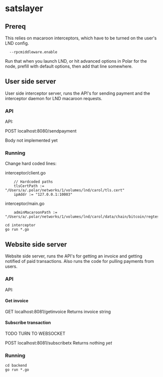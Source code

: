 # satslayer

## Prereq

This relies on macaroon interceptors, which have to be turned on the user's LND config. 

```
  --rpcmiddleware.enable
```

Run that when you launch LND, or hit advanced options in Polar for the node, prefill with default options, then add that line somewhere.

## User side server

User side interceptor server, runs the API's for sending payment and the interceptor daemon for LND macaroon requests.

### API 

API: 

POST localhost:8080/sendpayment

Body not implemented yet

### Running

Change hard coded lines: 

interceptor/client.go 

```
	// Hardcoded paths
	tlsCertPath := "/Users/a/.polar/networks/1/volumes/lnd/carol/tls.cert"
	ipAddr := "127.0.0.1:10003"
```

interceptor/main.go

```
	adminMacaroonPath := "/Users/a/.polar/networks/1/volumes/lnd/carol/data/chain/bitcoin/regtest/admin.macaroon"
```

```
cd interceptor
go run *.go
```

## Website side server

Website side server, runs the API's for getting an invoice and getting notified of paid transactions. Also runs the code for pulling payments from users.

### API

API: 

#### Get invoice

GET localhost:8081/getinvoice
Returns invoice string

#### Subscribe transaction

TODO TURN TO WEBSOCKET

POST localhost:8081/subscribetx
Returns nothing *yet*


### Running

```
cd backend
go run *.go
```
